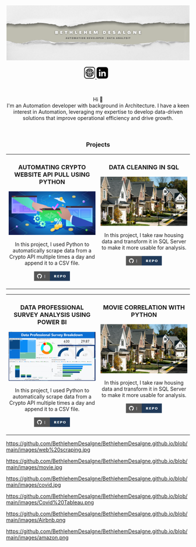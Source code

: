 ![Cover Image](https://github.com/BethlehemDesalgne/bethlehemdesalgne/blob/main/images/cover%20-%20Copy.png)



<div align="center">
  <a href="https://bethlehemdesalgne.github.io/">
    <img src="https://github.com/BethlehemDesalgne/bethlehemdesalgne/blob/main/images/website.png" width="30" alt="Website" title="Visit my website!">
  </a>
  <a href="https://www.linkedin.com/in/bethlehem-desalgne/" style="margin-right: 10px;">
    <img src="https://github.com/BethlehemDesalgne/bethlehemdesalgne/blob/main/images/linkedin.png" width="31.5" alt="LinkedIn" title="Connect on LinkedIn">
  </a>
</div>

<br> <!-- Adds a space before the greeting -->

<div align="center">
Hi 👋
</div>
<div align="center">
I'm an Automation developer with background in Architecture. I have a keen interest in Automation, leveraging my expertise to develop data-driven solutions that improve operational efficiency and drive growth. 
</div>

<br> <!-- Adds a space before the greeting -->


<div align="center"><h3>Projects</h3></div>

<table>
  <tr>
    <td valign="top" width="50%">
      <div align="center">
        <h3>AUTOMATING CRYPTO WEBSITE API PULL USING PYTHON</h3>
        <img src="https://github.com/BethlehemDesalgne/BethlehemDesalgne.github.io/blob/main/images/api.png" alt="API Screenshot" width="100%" />
      </div>
      <p align="center">In this project, I used Python to automatically scrape data from a Crypto API multiple times a day and append it to a CSV file.</p>
      <p align="center"><a href="https://github.com/BethlehemDesalgne/Automating-Crypto-Website-API-Pull-Using-Python">
        <img src="https://github.com/BethlehemDesalgne/BethlehemDesalgne.github.io/blob/main/images/repo.png" width="100px"/>
      </a></p>
    </td>
    <td valign="top" width="50%">
      <div align="center">
        <h3>DATA CLEANING IN SQL</h3>
        <img src="https://github.com/BethlehemDesalgne/BethlehemDesalgne.github.io/blob/main/images/Houses.jpg" alt="SQL Screenshot" width="100%" />
      </div>
      <p align="center">In this project, I take raw housing data and transform it in SQL Server to make it more usable for analysis.</p>
      <p align="center"><a href="https://github.com/BethlehemDesalgne/Data-Cleaning-in-SQL">
        <img src="https://github.com/BethlehemDesalgne/BethlehemDesalgne.github.io/blob/main/images/repo.png" width="100px"/>
      </a></p>
    </td>
  </tr>
</table>

<table>
  <tr>
    <td valign="top" width="50%">
      <div align="center">
        <h3>DATA PROFESSIONAL SURVEY ANALYSIS USING POWER BI</h3>
        <img src="https://github.com/BethlehemDesalgne/BethlehemDesalgne.github.io/blob/main/images/Data%20P.png" alt="API Screenshot" width="100%" />
      </div>
      <p align="center">In this project, I used Python to automatically scrape data from a Crypto API multiple times a day and append it to a CSV file.</p>
      <p align="center"><a href="https://github.com/BethlehemDesalgne/Automating-Crypto-Website-API-Pull-Using-Python">
        <img src="https://github.com/BethlehemDesalgne/BethlehemDesalgne.github.io/blob/main/images/repo.png" width="100px"/>
      </a></p>
    </td>
    <td valign="top" width="50%">
      <div align="center">
        <h3>MOVIE CORRELATION WITH PYTHON</h3>
        <img src="https://github.com/BethlehemDesalgne/BethlehemDesalgne.github.io/blob/main/images/Houses.jpg" alt="SQL Screenshot" width="100%" />
      </div>
      <p align="center">In this project, I take raw housing data and transform it in SQL Server to make it more usable for analysis.</p>
      <p align="center"><a href="https://github.com/BethlehemDesalgne/Data-Cleaning-in-SQL">
        <img src="https://github.com/BethlehemDesalgne/BethlehemDesalgne.github.io/blob/main/images/repo.png" width="100px"/>
      </a></p>
    </td>
  </tr>
</table>

https://github.com/BethlehemDesalgne/BethlehemDesalgne.github.io/blob/main/images/web%20scraping.jpg

https://github.com/BethlehemDesalgne/BethlehemDesalgne.github.io/blob/main/images/movie.jpg

https://github.com/BethlehemDesalgne/BethlehemDesalgne.github.io/blob/main/images/covid.jpg



https://github.com/BethlehemDesalgne/BethlehemDesalgne.github.io/blob/main/images/Covid%20Tableau.png

https://github.com/BethlehemDesalgne/BethlehemDesalgne.github.io/blob/main/images/Airbnb.png

https://github.com/BethlehemDesalgne/BethlehemDesalgne.github.io/blob/main/images/amazon.png


